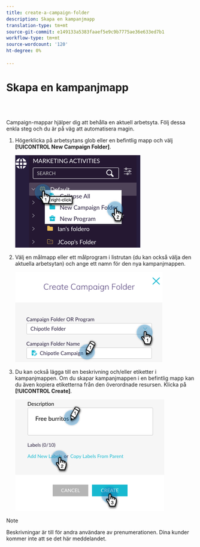```yaml
---
title: create-a-campaign-folder
description: Skapa en kampanjmapp
translation-type: tm+mt
source-git-commit: e149133a5383faaef5e9c9b7775ae36e633ed7b1
workflow-type: tm+mt
source-wordcount: '120'
ht-degree: 0%

---
```



# Skapa en kampanjmapp

<br> 

Campaign-mappar hjälper dig att behålla en aktuell arbetsyta. Följ dessa enkla steg och du är på väg att automatisera magin.

1. Högerklicka på arbetsytans glob eller en befintlig mapp och välj **[!UICONTROL New Campaign Folder]**.

   ![Bild ett](/help/sky/assets/campaign-folders/create-a-campaign-folder/create-a-campaign-folder-1.png)

1. Välj en målmapp eller ett målprogram i listrutan (du kan också välja den aktuella arbetsytan) och ange ett namn för den nya kampanjmappen.

   ![Bild ett](/help/sky/assets/campaign-folders/create-a-campaign-folder/create-a-campaign-folder-2.png)

1. Du kan också lägga till en beskrivning och/eller etiketter i kampanjmappen. Om du skapar kampanjmappen i en befintlig mapp kan du även kopiera etiketterna från den överordnade resursen. Klicka på **[!UICONTROL Create]**.

   ![Bild ett](/help/sky/assets/campaign-folders/create-a-campaign-folder/create-a-campaign-folder-3.png)

>[!NOTE]
>
>Beskrivningar är till för andra användare av prenumerationen. Dina kunder kommer inte att se det här meddelandet.
